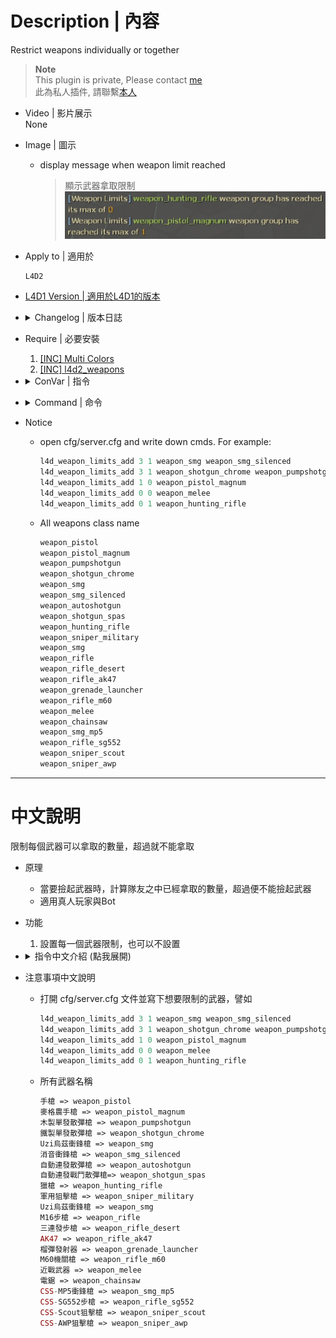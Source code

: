 
# Description | 內容
Restrict weapons individually or together

> __Note__ <br/>
This plugin is private, Please contact [me](https://github.com/fbef0102/Game-Private_Plugin#私人插件列表-private-plugins-list)<br/>
此為私人插件, 請聯繫[本人](https://github.com/fbef0102/Game-Private_Plugin#私人插件列表-private-plugins-list)

* Video | 影片展示
    <br/>None

* Image | 圖示
	* display message when weapon limit reached
        > 顯示武器拿取限制
        <br/>![l4d_weapon_limits_1](image/l4d_weapon_limits_1.jpg)

* Apply to | 適用於
    ```
    L4D2
    ```

* [L4D1 Version | 適用於L4D1的版本](https://github.com/fbef0102/L4D1-Competitive-Plugins/tree/master/l4d_limitweapon)

* <details><summary>Changelog | 版本日誌</summary>

    * v2.1
	    * Request by 壹梦
	    * Remove some cmds

    * v2.0
	    * [By CanadaRox, Stabby, Forgetest, A1m`, robex](https://github.com/SirPlease/L4D2-Competitive-Rework/blob/master/addons/sourcemod/scripting/l4d_weapon_limits.sp)
</details>

* Require | 必要安裝
	1. [[INC] Multi Colors](https://github.com/fbef0102/L4D1_2-Plugins/releases/tag/Multi-Colors)
    2. [[INC] l4d2_weapons](https://github.com/fbef0102/Game-Private_Plugin/blob/main/left4dead2/scripting/include/l4d2_weapons.inc)

* <details><summary>ConVar | 指令</summary>

    * cfg/sourcemod/l4d_weapon_limits.cfg
        ```php
        // Time interval bewteen weapon limit notify. (0=off)
        l4d_weapon_limits_cooltime_block "3.0"
        ```
</details>

* <details><summary>Command | 命令</summary>
    
    * **Add a weapon limit**
		```php
        l4d_weapon_limits_add　<limit number> <give ammo if weapon limited is reached> <weapon class name>
		```
</details>

* Notice
    * open cfg/server.cfg and write down cmds. For example:
        ```php
        l4d_weapon_limits_add 3 1 weapon_smg weapon_smg_silenced
        l4d_weapon_limits_add 3 1 weapon_shotgun_chrome weapon_pumpshotgun
        l4d_weapon_limits_add 1 0 weapon_pistol_magnum
        l4d_weapon_limits_add 0 0 weapon_melee
        l4d_weapon_limits_add 0 1 weapon_hunting_rifle
        ```

    * All weapons class name
        ```php
        weapon_pistol
        weapon_pistol_magnum
        weapon_pumpshotgun
        weapon_shotgun_chrome
        weapon_smg
        weapon_smg_silenced
        weapon_autoshotgun
        weapon_shotgun_spas
        weapon_hunting_rifle
        weapon_sniper_military
        weapon_smg
        weapon_rifle
        weapon_rifle_desert
        weapon_rifle_ak47
        weapon_grenade_launcher
        weapon_rifle_m60
        weapon_melee
        weapon_chainsaw
        weapon_smg_mp5
        weapon_rifle_sg552
        weapon_sniper_scout
        weapon_sniper_awp
        ```

- - - -
# 中文說明
限制每個武器可以拿取的數量，超過就不能拿取

* 原理
    * 當要撿起武器時，計算隊友之中已經拿取的數量，超過便不能撿起武器 
    * 適用真人玩家與Bot

* 功能
	1. 設置每一個武器限制，也可以不設置

* <details><summary>指令中文介紹 (點我展開)</summary>

    * **Add a weapon limit**
        ```php
        l4d_weapon_limits_add <限制數量> <如果不能撿起限制的武器是否給彈藥> <武器名稱>
        ```
</details>


* 注意事項中文說明
    * 打開 cfg/server.cfg 文件並寫下想要限制的武器，譬如
        ```php
        l4d_weapon_limits_add 3 1 weapon_smg weapon_smg_silenced
        l4d_weapon_limits_add 3 1 weapon_shotgun_chrome weapon_pumpshotgun
        l4d_weapon_limits_add 1 0 weapon_pistol_magnum
        l4d_weapon_limits_add 0 0 weapon_melee
        l4d_weapon_limits_add 0 1 weapon_hunting_rifle
        ```

    * 所有武器名稱
        ```php
        手槍 => weapon_pistol
        麥格農手槍 => weapon_pistol_magnum
        木製單發散彈槍 => weapon_pumpshotgun
        鐵製單發散彈槍 => weapon_shotgun_chrome
        Uzi烏茲衝鋒槍 => weapon_smg
        消音衝鋒槍 => weapon_smg_silenced
        自動連發散彈槍 => weapon_autoshotgun
        自動連發戰鬥散彈槍=> weapon_shotgun_spas
        獵槍 => weapon_hunting_rifle
        軍用狙擊槍 => weapon_sniper_military
        Uzi烏茲衝鋒槍 => weapon_smg
        M16步槍 => weapon_rifle
        三連發步槍 => weapon_rifle_desert
        AK47 => weapon_rifle_ak47
        榴彈發射器 => weapon_grenade_launcher
        M60機關槍 => weapon_rifle_m60
        近戰武器 => weapon_melee
        電鋸 => weapon_chainsaw
        CSS-MP5衝鋒槍 => weapon_smg_mp5
        CSS-SG552步槍 => weapon_rifle_sg552
        CSS-Scout狙擊槍 => weapon_sniper_scout
        CSS-AWP狙擊槍 => weapon_sniper_awp
        ```
